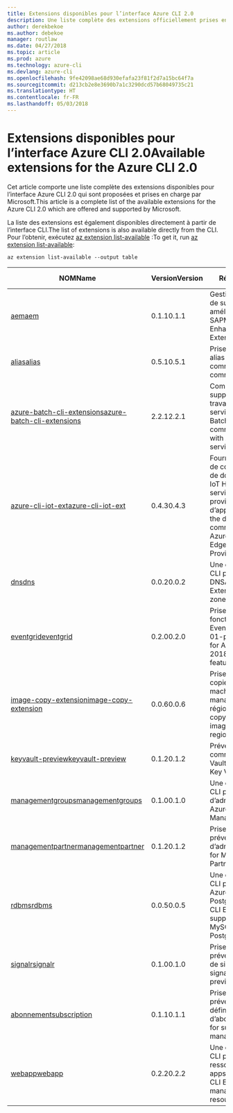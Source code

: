 ```yaml
---
title: Extensions disponibles pour l’interface Azure CLI 2.0
description: Une liste complète des extensions officiellement prises en charge pour l’interface Azure CLI 2.0
author: derekbekoe
ms.author: debekoe
manager: routlaw
ms.date: 04/27/2018
ms.topic: article
ms.prod: azure
ms.technology: azure-cli
ms.devlang: azure-cli
ms.openlocfilehash: 9fe42098ae68d930efafa23f81f2d7a15bc64f7a
ms.sourcegitcommit: d213cb2e8e3690b7a1c3290dcd57b68049735c21
ms.translationtype: HT
ms.contentlocale: fr-FR
ms.lasthandoff: 05/03/2018
---
```

# <a name="available-extensions-for-the-azure-cli-20"></a><span data-ttu-id="cadac-103">Extensions disponibles pour l’interface Azure CLI 2.0</span><span class="sxs-lookup"><span data-stu-id="cadac-103">Available extensions for the Azure CLI 2.0</span></span>

<span data-ttu-id="cadac-104">Cet article comporte une liste complète des extensions disponibles pour l’interface Azure CLI 2.0 qui sont proposées et prises en charge par Microsoft.</span><span class="sxs-lookup"><span data-stu-id="cadac-104">This article is a complete list of the available extensions for the Azure CLI 2.0 which are offered and supported by Microsoft.</span></span>

<span data-ttu-id="cadac-105">La liste des extensions est également disponibles directement à partir de l’interface CLI.</span><span class="sxs-lookup"><span data-stu-id="cadac-105">The list of extensions is also available directly from the CLI.</span></span> <span data-ttu-id="cadac-106">Pour l’obtenir, exécutez [az extension list-available](/cli/azure/extension?view=azure-cli-latest#az-extension-list-available) :</span><span class="sxs-lookup"><span data-stu-id="cadac-106">To get it, run [az extension list-available](/cli/azure/extension?view=azure-cli-latest#az-extension-list-available):</span></span>

```azurecli
az extension list-available --output table
```

| <span data-ttu-id="cadac-107">NOM</span><span class="sxs-lookup"><span data-stu-id="cadac-107">Name</span></span> | <span data-ttu-id="cadac-108">Version</span><span class="sxs-lookup"><span data-stu-id="cadac-108">Version</span></span> | <span data-ttu-id="cadac-109">Résumé</span><span class="sxs-lookup"><span data-stu-id="cadac-109">Summary</span></span> | <span data-ttu-id="cadac-110">VERSION PRÉLIMINAIRE</span><span class="sxs-lookup"><span data-stu-id="cadac-110">Preview</span></span> |
|------|---------|---------|---------|
| [<span data-ttu-id="cadac-111">aem</span><span class="sxs-lookup"><span data-stu-id="cadac-111">aem</span></span>](https://github.com/Azure/azure-cli-extensions) | <span data-ttu-id="cadac-112">0.1.1</span><span class="sxs-lookup"><span data-stu-id="cadac-112">0.1.1</span></span> | <span data-ttu-id="cadac-113">Gestion des extensions de surveillance Azure améliorée pour SAP</span><span class="sxs-lookup"><span data-stu-id="cadac-113">Manage Azure Enhanced Monitoring Extensions for SAP</span></span> |  |
| [<span data-ttu-id="cadac-114">alias</span><span class="sxs-lookup"><span data-stu-id="cadac-114">alias</span></span>](https://github.com/Azure/azure-cli-extensions) | <span data-ttu-id="cadac-115">0.5.1</span><span class="sxs-lookup"><span data-stu-id="cadac-115">0.5.1</span></span> | <span data-ttu-id="cadac-116">Prise en charge des alias de commande</span><span class="sxs-lookup"><span data-stu-id="cadac-116">Support for command aliases</span></span> | <span data-ttu-id="cadac-117">OUI</span><span class="sxs-lookup"><span data-stu-id="cadac-117">Yes</span></span> |
| [<span data-ttu-id="cadac-118">azure-batch-cli-extensions</span><span class="sxs-lookup"><span data-stu-id="cadac-118">azure-batch-cli-extensions</span></span>](https://github.com/Azure/azure-batch-cli-extensions) | <span data-ttu-id="cadac-119">2.2.1</span><span class="sxs-lookup"><span data-stu-id="cadac-119">2.2.1</span></span> | <span data-ttu-id="cadac-120">Commandes supplémentaires pour travailler avec le service Azure Batch</span><span class="sxs-lookup"><span data-stu-id="cadac-120">Additional commands for working with Azure Batch service</span></span> |  |
| [<span data-ttu-id="cadac-121">azure-cli-iot-ext</span><span class="sxs-lookup"><span data-stu-id="cadac-121">azure-cli-iot-ext</span></span>](https://github.com/azure/azure-iot-cli-extension) | <span data-ttu-id="cadac-122">0.4.3</span><span class="sxs-lookup"><span data-stu-id="cadac-122">0.4.3</span></span> | <span data-ttu-id="cadac-123">Fourniture de la couche de commandes du plan de données pour Azure IoT Hub, IoT Edge et le service de provisionnement d’appareils IoT</span><span class="sxs-lookup"><span data-stu-id="cadac-123">Provides the data plane command layer for Azure IoT Hub, IoT Edge and IoT Device Provisioning Service</span></span> |  |
| [<span data-ttu-id="cadac-124">dns</span><span class="sxs-lookup"><span data-stu-id="cadac-124">dns</span></span>](https://github.com/Azure/azure-cli-extensions) | <span data-ttu-id="cadac-125">0.0.2</span><span class="sxs-lookup"><span data-stu-id="cadac-125">0.0.2</span></span> | <span data-ttu-id="cadac-126">Une extension Azure CLI pour les zones DNS</span><span class="sxs-lookup"><span data-stu-id="cadac-126">An Azure CLI Extension for DNS zones</span></span> |  |
| [<span data-ttu-id="cadac-127">eventgrid</span><span class="sxs-lookup"><span data-stu-id="cadac-127">eventgrid</span></span>](https://github.com/Azure/azure-cli-extensions) | <span data-ttu-id="cadac-128">0.2.0</span><span class="sxs-lookup"><span data-stu-id="cadac-128">0.2.0</span></span> | <span data-ttu-id="cadac-129">Prise en charge des fonctionnalités d’Azure EventGrid 2018-05-01-préversion</span><span class="sxs-lookup"><span data-stu-id="cadac-129">Support for Azure EventGrid 2018-05-01-preview features</span></span> | <span data-ttu-id="cadac-130">OUI</span><span class="sxs-lookup"><span data-stu-id="cadac-130">Yes</span></span> |
| [<span data-ttu-id="cadac-131">image-copy-extension</span><span class="sxs-lookup"><span data-stu-id="cadac-131">image-copy-extension</span></span>](https://github.com/Azure/azure-cli-extensions) | <span data-ttu-id="cadac-132">0.0.6</span><span class="sxs-lookup"><span data-stu-id="cadac-132">0.0.6</span></span> | <span data-ttu-id="cadac-133">Prise en charge de la copie d’images de machines virtuelles managées entre régions</span><span class="sxs-lookup"><span data-stu-id="cadac-133">Support for copying managed vm images between regions</span></span> |  |
| [<span data-ttu-id="cadac-134">keyvault-preview</span><span class="sxs-lookup"><span data-stu-id="cadac-134">keyvault-preview</span></span>](https://github.com/Azure/azure-keyvault-cli-extension) | <span data-ttu-id="cadac-135">0.1.2</span><span class="sxs-lookup"><span data-stu-id="cadac-135">0.1.2</span></span> | <span data-ttu-id="cadac-136">Préversion des commandes Azure Key Vault.</span><span class="sxs-lookup"><span data-stu-id="cadac-136">Preview Azure Key Vault commands.</span></span> | <span data-ttu-id="cadac-137">OUI</span><span class="sxs-lookup"><span data-stu-id="cadac-137">Yes</span></span> |
| [<span data-ttu-id="cadac-138">managementgroups</span><span class="sxs-lookup"><span data-stu-id="cadac-138">managementgroups</span></span>](https://github.com/Azure/azure-cli-extensions) | <span data-ttu-id="cadac-139">0.1.0</span><span class="sxs-lookup"><span data-stu-id="cadac-139">0.1.0</span></span> | <span data-ttu-id="cadac-140">Une extension Azure CLI pour les groupes d’administration</span><span class="sxs-lookup"><span data-stu-id="cadac-140">An Azure CLI Extension for Management Groups</span></span> |  |
| [<span data-ttu-id="cadac-141">managementpartner</span><span class="sxs-lookup"><span data-stu-id="cadac-141">managementpartner</span></span>](https://github.com/Azure/azure-cli-extensions) | <span data-ttu-id="cadac-142">0.1.2</span><span class="sxs-lookup"><span data-stu-id="cadac-142">0.1.2</span></span> | <span data-ttu-id="cadac-143">Prise en charge de la préversion des groupes d’administration</span><span class="sxs-lookup"><span data-stu-id="cadac-143">Support for Management Partner preview</span></span> |  |
| [<span data-ttu-id="cadac-144">rdbms</span><span class="sxs-lookup"><span data-stu-id="cadac-144">rdbms</span></span>](https://github.com/Azure/azure-cli-extensions) | <span data-ttu-id="cadac-145">0.0.5</span><span class="sxs-lookup"><span data-stu-id="cadac-145">0.0.5</span></span> | <span data-ttu-id="cadac-146">Une extension Azure CLI prenant en charge Azure MySQL et Azure PostgreSQL.</span><span class="sxs-lookup"><span data-stu-id="cadac-146">An Azure CLI Extension providing support for Azure MySQL and Azure PostgreSQL.</span></span> |  |
| [<span data-ttu-id="cadac-147">signalr</span><span class="sxs-lookup"><span data-stu-id="cadac-147">signalr</span></span>](https://github.com/Azure/azure-cli-extensions) | <span data-ttu-id="cadac-148">0.1.0</span><span class="sxs-lookup"><span data-stu-id="cadac-148">0.1.0</span></span> | <span data-ttu-id="cadac-149">Prise en charge de la préversion de gestion de signalr.</span><span class="sxs-lookup"><span data-stu-id="cadac-149">Support for signalr management preview.</span></span> | <span data-ttu-id="cadac-150">OUI</span><span class="sxs-lookup"><span data-stu-id="cadac-150">Yes</span></span> |
| [<span data-ttu-id="cadac-151">abonnement</span><span class="sxs-lookup"><span data-stu-id="cadac-151">subscription</span></span>](https://github.com/Azure/azure-cli-extensions) | <span data-ttu-id="cadac-152">0.1.1</span><span class="sxs-lookup"><span data-stu-id="cadac-152">0.1.1</span></span> | <span data-ttu-id="cadac-153">Prise en charge de la préversion des définitions d’abonnement.</span><span class="sxs-lookup"><span data-stu-id="cadac-153">Support for subscription management preview.</span></span> |  |
| [<span data-ttu-id="cadac-154">webapp</span><span class="sxs-lookup"><span data-stu-id="cadac-154">webapp</span></span>](https://github.com/Azure/azure-cli-extensions) | <span data-ttu-id="cadac-155">0.2.2</span><span class="sxs-lookup"><span data-stu-id="cadac-155">0.2.2</span></span> | <span data-ttu-id="cadac-156">Une extension Azure CLI pour gérer les ressources appservice</span><span class="sxs-lookup"><span data-stu-id="cadac-156">An Azure CLI Extension to manage appservice resources</span></span> | <span data-ttu-id="cadac-157">OUI</span><span class="sxs-lookup"><span data-stu-id="cadac-157">Yes</span></span> |
